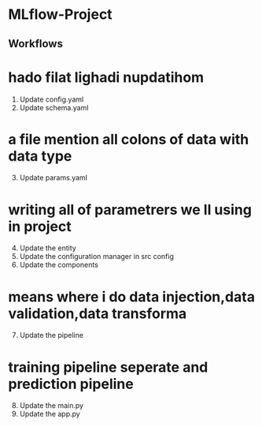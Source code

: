 # MLflow-Project

## Workflows

# hado filat lighadi nupdatihom

1. Update config.yaml
2. Update schema.yaml
# a file mention all colons of data with data type
3. Update params.yaml
# writing all of parametrers we ll using in project
4. Update the entity
5. Update the configuration manager in src config
6. Update the components
# means where i do data injection,data validation,data transforma
7. Update the pipeline 
# training pipeline seperate and prediction pipeline
8. Update the main.py
9. Update the app.py

